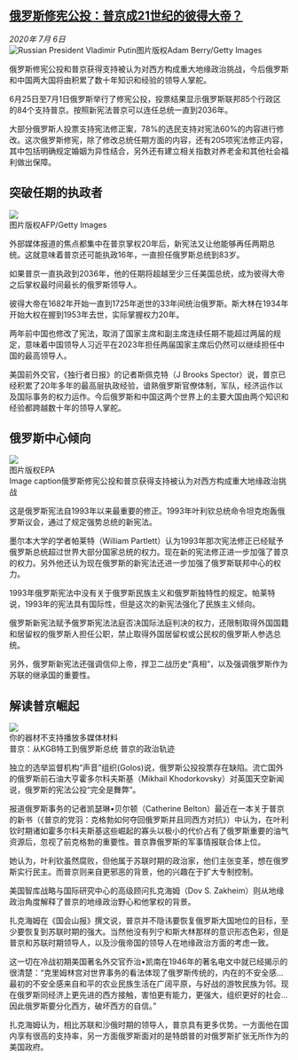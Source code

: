 <!--1594072005000-->
[俄罗斯修宪公投：普京成21世纪的彼得大帝？](http://www.bbc.com/zhongwen/simp/world-53314830)
------

<div><i>2020年 7月 6日</i></div><div><div class="story-body__inner" property="articleBody"><div class="media-landscape no-caption full-width lead"><span class="image-and-copyright-container"><img class="js-image-replace" alt="Russian President Vladimir Putin" src="https://images.weserv.nl/?url=ichef.bbci.co.uk/news/640/cpsprodpb/16A98/production/_94642829_gettyimages-615648550.jpg"><span class="off-screen">图片版权</span><span class="story-image-copyright">Adam Berry/Getty Images</span></span></div><p class="story-body__introduction">俄罗斯修宪公投和普京获得支持被认为对西方构成重大地缘政治挑战，今后俄罗斯和中国两大国将由积累了数十年知识和经验的领导人掌舵。</p><div id="bbccom_mpu_3" class="bbccom_slot mpu-ad" aria-hidden="true"><div class="bbccom_advert"></div></div><p>6月25日至7月1日俄罗斯举行了修宪公投，投票结果显示俄罗斯联邦85个行政区的84个支持普京。按照新宪法普京可以连任总统一直到2036年。</p><p>大部分俄罗斯人投票支持宪法修正案，78%的选民支持对宪法60%的内容进行修改。这次俄罗斯修宪，除了修改总统任期方面的内容，还有205项宪法修正内容，其中包括明确规定婚姻为异性结合，另外还有建立相关指数对养老金和其他社会福利做出保障。</p><div id="bbccom_mpu_1_2" class="bbccom_slot mpu-ad" aria-hidden="true"><div class="bbccom_advert"></div></div><h2 class="story-body__crosshead">突破任期的执政者</h2><div class="media-landscape no-caption full-width"><span class="image-and-copyright-container"><img src="https://images.weserv.nl/?url=ichef.bbci.co.uk/news/640/cpsprodpb/1454E/production/_113187238_13788105-21f2-4ef8-8117-8ae37fcfef4c.jpg"><br><span class="off-screen">图片版权</span><span class="story-image-copyright">AFP/Getty Images</span></span></div><p>外部媒体报道的焦点都集中在普京掌权20年后，新宪法又让他能够再任两期总统。这就意味着普京还可能执政16年，一直担任俄罗斯总统到83岁。</p><p>如果普京一直执政到2036年，他的任期将超越至少三任美国总统，成为彼得大帝之后掌权最时间最长的俄罗斯领导人。</p><p>彼得大帝在1682年开始一直到1725年逝世的33年间统治俄罗斯。斯大林在1934年开始大权在握到1953年去世，实际掌握权力20年。</p><p>两年前中国也修改了宪法，取消了国家主席和副主席连续任期不能超过两届的规定，意味着中国领导人习近平在2023年担任两届国家主席后仍然可以继续担任中国的最高领导人。</p><p>美国前外交官，《独行者日报》的记者斯佩克特（J Brooks Spector）说，普京已经积累了20年多年的最高层执政经验，谙熟俄罗斯官僚体制，军队，经济运作以及国际事务的权力运作。今后俄罗斯和中国这两个世界上的主要大国由两个知识和经验都跨越数十年的领导人掌舵。</p><h2 class="story-body__crosshead">俄罗斯中心倾向</h2><div class="media-landscape has-caption full-width"><span class="image-and-copyright-container"><img src="https://images.weserv.nl/?url=ichef.bbci.co.uk/news/640/cpsprodpb/0486/production/_113185110_tv062233194.jpg"><br><span class="off-screen">图片版权</span><span class="story-image-copyright">EPA</span></span><figcaption class="media-caption"><span class="off-screen">Image caption</span><span class="media-caption__text">俄罗斯修宪公投和普京获得支持被认为对西方构成重大地缘政治挑战</span></figcaption></div><p>这是俄罗斯宪法自1993年以来最重要的修正。1993年叶利钦总统命令坦克炮轰俄罗斯议会，通过了规定强势总统的新宪法。</p><p>墨尔本大学的学者帕莱特（William Partlett）认为1993年那次宪法修正已经赋予俄罗斯总统超过世界大部分国家总统的权力。现在新的宪法修正进一步加强了普京的权力。另外他还认为现在俄罗斯的新宪法还进一步加强了俄罗斯联邦中心的权力。</p><p>1993年俄罗斯宪法中没有关于俄罗斯民族主义和俄罗斯独特性的规定。帕莱特说，1993年的宪法具有国际性，但是这次的新宪法强化了民族主义倾向。</p><p>俄罗斯新宪法赋予俄罗斯宪法法庭否决国际法庭判决的权力，还限制取得外国国籍和居留权的俄罗斯人担任公职，禁止取得外国居留权或公民权的俄罗斯人参选总统。</p><p>另外，俄罗斯新宪法还强调信仰上帝，捍卫二战历史“真相”，以及强调俄罗斯作为苏联的继承国的重要性。</p><h2 class="story-body__crosshead">解读普京崛起</h2><div class="media-with-caption"><div class="player-with-placeholder"><img class="media-placeholder player-with-placeholder__image narrative-video-placeholder" src="https://images.weserv.nl/?url=ichef.bbci.co.uk/images/ic/720x405/p08jmk6m.jpg"><div class="player-with-placeholder__caption">你的器材不支持播放多媒体材料</div><div class="player-with-placeholder"><div class="media-player-wrapper"><div class="js-media-player-unprocessed media-player" data-playable='{"settings":{"counterName":"zhongwensimp.world.story.53314830.page","edition":"Asia","pageType":"eav2","uniqueID":"53314830","ui":{"locale":{"lang":"zh-hans"}},"externalEmbedUrl":"https:\/\/www.bbc.com\/zhongwen\/simp\/world-53314830\/embed","insideIframe":false,"statsObject":{"clipPID":"p08jmk5k"},"playlistObject":{"title":"\u666e\u4eac\uff1a\u4eceKGB\u7279\u5de5\u5230\u4fc4\u7f57\u65af\u603b\u7edf \u666e\u4eac\u7684\u653f\u6cbb\u8f68\u8ff9","holdingImageURL":"https:\/\/ichef.bbci.co.uk\/images\/ic\/$recipe\/p08jmk6m.jpg","guidance":"","embedRights":"allowed","summary":"\u666e\u4eac\uff1a\u4eceKGB\u7279\u5de5\u5230\u4fc4\u7f57\u65af\u603b\u7edf \u666e\u4eac\u7684\u653f\u6cbb\u8f68\u8ff9","liveRewind":false,"simulcast":false,"items":[{"vpid":"p08jmk5n","live":false,"duration":212,"kind":"programme"}]}},"otherSettings":{"advertisingAllowed":true,"continuousPlayCfg":{"enabled":false},"isAutoplayOnForAudience":false}}'></div></div></div></div>    <figcaption class="media-with-caption__caption"><span class="off-screen"></span>普京：从KGB特工到俄罗斯总统 普京的政治轨迹</figcaption></div><p>独立的选举监督机构“声音”组织(Golos)说，俄罗斯公投投票存在缺陷。流亡国外的俄罗斯前石油大亨霍多尔科夫斯基（Mikhail Khodorkovsky）对英国天空新闻说，俄罗斯的宪法公投“完全是舞弊”。</p><p>报道俄罗斯事务的记者凯瑟琳•贝尔顿（Catherine Belton）最近在一本关于普京的新书（《普京的党羽：克格勃如何夺回俄罗斯并且同西方对抗》）中认为，在叶利钦时期诸如霍多尔科夫斯基这些崛起的寡头以极小的代价占有了俄罗斯重要的油气资源后，忽视了前克格勃的重要性。普京靠俄罗斯的军事情报联合体上位。</p><p>她认为，叶利钦虽然腐败，但他属于苏联时期的政治家，他们主张变革，想在俄罗斯实行民主。而普京则来自更邪恶的背景，他的兴趣在于扩大专制控制。</p><p>美国智库战略与国际研究中心的高级顾问扎克海姆（Dov S. Zakheim）则从地缘政治角度解释了普京的地缘政治野心和他掌权的背景。</p><p>扎克海姆在《国会山报》撰文说，普京并不隐讳要恢复俄罗斯大国地位的目标，至少要恢复到苏联时期的强大。当然他没有列宁和斯大林那样的意识形态色彩，但是普京和苏联时期领导人，以及沙俄帝国的领导人在地缘政治方面的考虑一致。</p><p>这一切在冷战初期美国著名外交官乔治•凯南在1946年的著名电文中就已经揭示的很清楚：“克里姆林宫对世界事务的看法体现了俄罗斯传统的，内在的不安全感…最初的不安全感来自和平的农业民族生活在广阔平原，与好战的游牧民族为邻。现在俄罗斯同经济上更先进的西方接触，害怕更有能力，更强大，组织更好的社会…因此俄罗斯要分化西方，破坏西方的自信。”</p><p>扎克海姆认为，相比苏联和沙俄时期的领导人，普京具有更多优势。一方面他在国内享有很高的支持率，另一方面俄罗斯面对的是特朗普的对俄罗斯扩张无所作为的美国政府。</p></div></div>
